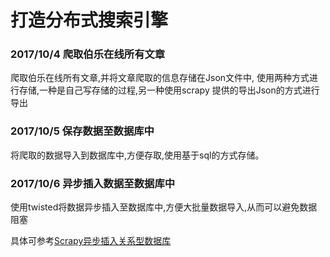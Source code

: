 # 打造分布式搜索引擎  

### 2017/10/4 爬取伯乐在线所有文章 

爬取伯乐在线所有文章,并将文章爬取的信息存储在Json文件中,
使用两种方式进行存储,一种是自己写存储的过程,另一种使用scrapy
提供的导出Json的方式进行导出


### 2017/10/5 保存数据至数据库中

将爬取的数据导入到数据库中,方便存取,使用基于sql的方式存储。

### 2017/10/6 异步插入数据至数据库中

使用twisted将数据异步插入至数据库中,方便大批量数据导入,从而可以避免数据阻塞

具体可参考[Scrapy异步插入关系型数据库](http://www.eilene.cn/article_detail/11/)

